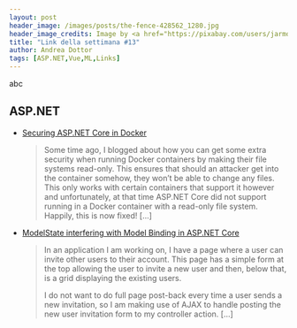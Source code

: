 ```yaml
---
layout: post
header_image: /images/posts/the-fence-428562_1280.jpg
header_image_credits: Image by <a href="https://pixabay.com/users/jarmoluk-143740/?utm_source=link-attribution&amp;utm_medium=referral&amp;utm_campaign=image&amp;utm_content=428562">Michal Jarmoluk</a> from <a href="https://pixabay.com/?utm_source=link-attribution&amp;utm_medium=referral&amp;utm_campaign=image&amp;utm_content=428562">Pixabay</a>
title: "Link della settimana #13"
author: Andrea Dottor
tags: [ASP.NET,Vue,ML,Links]
---
```


abc 
<!--more-->

## ASP<span>.NET

* [Securing ASP.NET Core in Docker](https://rehansaeed.com/securing-asp-net-core-in-docker/)
    >Some time ago, I blogged about how you can get some extra security when running Docker containers by making their file systems read-only. This ensures that should an attacker get into the container somehow, they won’t be able to change any files. This only works with certain containers that support it however and unfortunately, at that time ASP.NET Core did not support running in a Docker container with a read-only file system. Happily, this is now fixed! [...]
    
* [ModelState interfering with Model Binding in ASP.NET Core](https://www.jerriepelser.com/blog/modelstate-overriding-model-binding-aspnet-core/)
    >In an application I am working on, I have a page where a user can invite other users to their account. This page has a simple form at the top allowing the user to invite a new user and then, below that, is a grid displaying the existing users.
    >
    >I do not want to do full page post-back every time a user sends a new invitation, so I am making use of AJAX to handle posting the new user invitation form to my controller action. [...]
    

    

    

